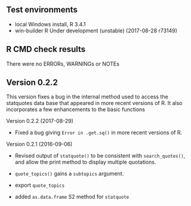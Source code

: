 ## Test environments
* local Windows install, R 3.4.1
* win-builder R Under development (unstable) (2017-08-28 r73149)

## R CMD check results

There were no ERRORs, WARNINGs or NOTEs

## Version 0.2.2

This version fixes a bug in the internal method used to access the statquotes data base that
appeared in more recent versions of R.  It also incorporates a few enhancements to the
basic functions

Version 0.2.2 (2017-08-29)

- Fixed a bug giving `Error in .get.sq()` in more recent versions of R.

Version 0.2.1 (2016-09-06)

- Revised output of `statquote()` to be consistent with `search_quotes()`, and allow the print
  method to display multiple quotations.

- `quote_topics()` gains a `subtopics` argument.

- export `quote_topics`

- added `as.data.frame` S2 method for `statquote`

